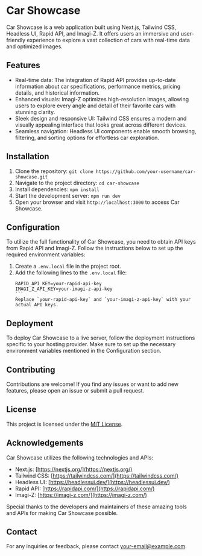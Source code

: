 # Car Showcase

Car Showcase is a web application built using Next.js, Tailwind CSS, Headless UI, Rapid API, and Imagi-Z. It offers users an immersive and user-friendly experience to explore a vast collection of cars with real-time data and optimized images.

## Features

- Real-time data: The integration of Rapid API provides up-to-date information about car specifications, performance metrics, pricing details, and historical information.
- Enhanced visuals: Imagi-Z optimizes high-resolution images, allowing users to explore every angle and detail of their favorite cars with stunning clarity.
- Sleek design and responsive UI: Tailwind CSS ensures a modern and visually appealing interface that looks great across different devices.
- Seamless navigation: Headless UI components enable smooth browsing, filtering, and sorting options for effortless car exploration.

## Installation

1. Clone the repository: `git clone https://github.com/your-username/car-showcase.git`
2. Navigate to the project directory: `cd car-showcase`
3. Install dependencies: `npm install`
4. Start the development server: `npm run dev`
5. Open your browser and visit `http://localhost:3000` to access Car Showcase.

## Configuration

To utilize the full functionality of Car Showcase, you need to obtain API keys from Rapid API and Imagi-Z. Follow the instructions below to set up the required environment variables:

1. Create a `.env.local` file in the project root.
2. Add the following lines to the `.env.local` file:
   ````
   RAPID_API_KEY=your-rapid-api-key
   IMAGI_Z_API_KEY=your-imagi-z-api-key
   ```
   Replace `your-rapid-api-key` and `your-imagi-z-api-key` with your actual API keys.

## Deployment

To deploy Car Showcase to a live server, follow the deployment instructions specific to your hosting provider. Make sure to set up the necessary environment variables mentioned in the Configuration section.

## Contributing

Contributions are welcome! If you find any issues or want to add new features, please open an issue or submit a pull request.

## License

This project is licensed under the [MIT License](LICENSE).

## Acknowledgements

Car Showcase utilizes the following technologies and APIs:

- Next.js: [https://nextjs.org/](https://nextjs.org/)
- Tailwind CSS: [https://tailwindcss.com/](https://tailwindcss.com/)
- Headless UI: [https://headlessui.dev/](https://headlessui.dev/)
- Rapid API: [https://rapidapi.com/](https://rapidapi.com/)
- Imagi-Z: [https://imagi-z.com/](https://imagi-z.com/)

Special thanks to the developers and maintainers of these amazing tools and APIs for making Car Showcase possible.

## Contact

For any inquiries or feedback, please contact [your-email@example.com](mailto:your-email@example.com).
